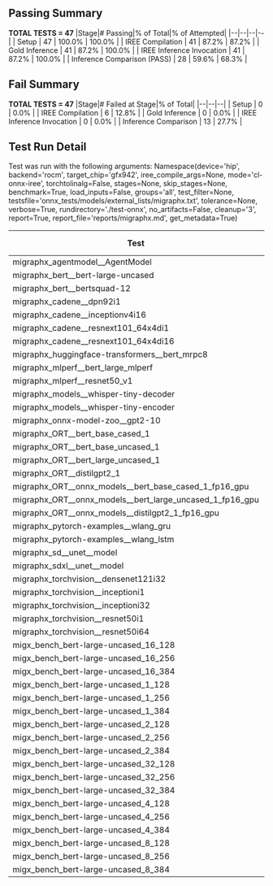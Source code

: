 ## Passing Summary

**TOTAL TESTS = 47**
|Stage|# Passing|% of Total|% of Attempted|
|--|--|--|--|
| Setup | 47 | 100.0% | 100.0% |
| IREE Compilation | 41 | 87.2% | 87.2% |
| Gold Inference | 41 | 87.2% | 100.0% |
| IREE Inference Invocation | 41 | 87.2% | 100.0% |
| Inference Comparison (PASS) | 28 | 59.6% | 68.3% |
## Fail Summary

**TOTAL TESTS = 47**
|Stage|# Failed at Stage|% of Total|
|--|--|--|
| Setup | 0 | 0.0% |
| IREE Compilation | 6 | 12.8% |
| Gold Inference | 0 | 0.0% |
| IREE Inference Invocation | 0 | 0.0% |
| Inference Comparison | 13 | 27.7% |
## Test Run Detail
Test was run with the following arguments:
Namespace(device='hip', backend='rocm', target_chip='gfx942', iree_compile_args=None, mode='cl-onnx-iree', torchtolinalg=False, stages=None, skip_stages=None, benchmark=True, load_inputs=False, groups='all', test_filter=None, testsfile='onnx_tests/models/external_lists/migraphx.txt', tolerance=None, verbose=True, rundirectory='./test-onnx', no_artifacts=False, cleanup='3', report=True, report_file='reports/migraphx.md', get_metadata=True)

| Test | Exit Status | Mean Benchmark Time (ms) | Notes |
|--|--|--|--|
| migraphx_agentmodel__AgentModel | compilation | None | |
| migraphx_bert__bert-large-uncased | PASS | 19.45521355675602 | |
| migraphx_bert__bertsquad-12 | compilation | None | |
| migraphx_cadene__dpn92i1 | Numerics | 64.96732247372468 | |
| migraphx_cadene__inceptionv4i16 | PASS | 154.0177850673596 | |
| migraphx_cadene__resnext101_64x4di1 | Numerics | 173.4879584206889 | |
| migraphx_cadene__resnext101_64x4di16 | Numerics | 387.30011275038123 | |
| migraphx_huggingface-transformers__bert_mrpc8 | PASS | 7.564027424444231 | |
| migraphx_mlperf__bert_large_mlperf | Numerics | 25.33669253101661 | |
| migraphx_mlperf__resnet50_v1 | compilation | None | |
| migraphx_models__whisper-tiny-decoder | PASS | 42.20988921588287 | |
| migraphx_models__whisper-tiny-encoder | Numerics | 143.39439092824855 | |
| migraphx_onnx-model-zoo__gpt2-10 | compilation | None | |
| migraphx_ORT__bert_base_cased_1 | PASS | 105.14185737286294 | |
| migraphx_ORT__bert_base_uncased_1 | PASS | 105.01294569777589 | |
| migraphx_ORT__bert_large_uncased_1 | PASS | 468.9019536599517 | |
| migraphx_ORT__distilgpt2_1 | PASS | 60.36769187388321 | |
| migraphx_ORT__onnx_models__bert_base_cased_1_fp16_gpu | Numerics | 64.7237802940336 | |
| migraphx_ORT__onnx_models__bert_large_uncased_1_fp16_gpu | Numerics | 272.3891308738126 | |
| migraphx_ORT__onnx_models__distilgpt2_1_fp16_gpu | Numerics | 32.06770971530314 | |
| migraphx_pytorch-examples__wlang_gru | PASS | 15.495086420876111 | |
| migraphx_pytorch-examples__wlang_lstm | PASS | 6.541024966055173 | |
| migraphx_sd__unet__model | import_model | None | |
| migraphx_sdxl__unet__model | import_model | None | |
| migraphx_torchvision__densenet121i32 | Numerics | 69.08745399365823 | |
| migraphx_torchvision__inceptioni1 | PASS | 62.36151775175875 | |
| migraphx_torchvision__inceptioni32 | PASS | 105.70450978619711 | |
| migraphx_torchvision__resnet50i1 | Numerics | 16.882682477848395 | |
| migraphx_torchvision__resnet50i64 | Numerics | 147.99156145503125 | |
| migx_bench_bert-large-uncased_16_128 | PASS | 33.39722974314576 | |
| migx_bench_bert-large-uncased_16_256 | PASS | 57.08297269625796 | |
| migx_bench_bert-large-uncased_16_384 | Numerics | 76.04442209143329 | |
| migx_bench_bert-large-uncased_1_128 | PASS | 12.070271159768446 | |
| migx_bench_bert-large-uncased_1_256 | PASS | 12.68742251012361 | |
| migx_bench_bert-large-uncased_1_384 | PASS | 19.625030466596836 | |
| migx_bench_bert-large-uncased_2_128 | PASS | 12.823192526896792 | |
| migx_bench_bert-large-uncased_2_256 | PASS | 13.416207485044232 | |
| migx_bench_bert-large-uncased_2_384 | PASS | 21.712767901287105 | |
| migx_bench_bert-large-uncased_32_128 | PASS | 69.03136416027944 | |
| migx_bench_bert-large-uncased_32_256 | PASS | 104.73694341878094 | |
| migx_bench_bert-large-uncased_32_384 | Numerics | 154.0616091961662 | |
| migx_bench_bert-large-uncased_4_128 | PASS | 14.431922797899261 | |
| migx_bench_bert-large-uncased_4_256 | PASS | 88.76759062210719 | |
| migx_bench_bert-large-uncased_4_384 | PASS | 26.983363828502405 | |
| migx_bench_bert-large-uncased_8_128 | PASS | 19.6010778416638 | |
| migx_bench_bert-large-uncased_8_256 | PASS | 28.20797236015399 | |
| migx_bench_bert-large-uncased_8_384 | PASS | 42.20604978720932 | |
